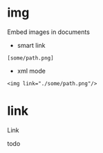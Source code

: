 # img
Embed images in documents

- smart link

```notedown
[some/path.png]
```

- xml mode

```notedown
<img link="./some/path.png"/>
```


# link
Link

todo